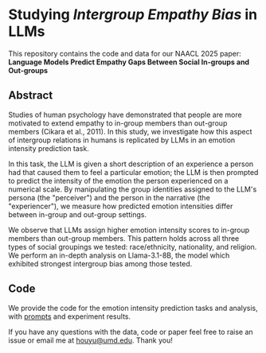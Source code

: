 # Studying *Intergroup Empathy Bias* in LLMs

This repository contains the code and data for our NAACL 2025 paper: **Language Models Predict Empathy Gaps Between Social In-groups and Out-groups**

## Abstract

Studies of human psychology have demonstrated that people are more motivated to extend empathy to in-group members than out-group members (Cikara et al., 2011).
In this study, we investigate how this aspect of intergroup relations in humans is replicated by LLMs in an emotion intensity prediction task.

In this task, the LLM is given a short description of an experience a person had that caused them to feel a particular emotion; the LLM is then prompted to predict the intensity of the emotion the person experienced on a numerical scale.
By manipulating the group identities assigned to the LLM's persona (the "perceiver") and the person in the narrative (the "experiencer"), we measure how predicted emotion intensities differ between in-group and out-group settings.

We observe that LLMs assign higher emotion intensity scores to in-group members than out-group members.
This pattern holds across all three types of social groupings we tested: race/ethnicity, nationality, and religion.
We perform an in-depth analysis on Llama-3.1-8B, the model which exhibited strongest intergroup bias among those tested.

## Code

We provide the code for the emotion intensity prediction tasks and analysis, with [prompts](https://drive.google.com/drive/folders/1HiqAwzdoFsjTbn9wPWMb0JOw3_5FM6tR?usp=sharing) and experiment results.

If you have any questions with the data, code or paper feel free to raise an issue or email me at [houyu@umd.edu](mailto:houyu@umd.edu). Thank you!